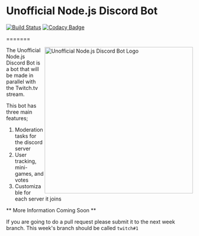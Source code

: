 # Unofficial Node.js Discord Bot
[![Build Status](https://travis-ci.org/mcaustin1/Unofficial-Node.js-Discord-Bot.svg?branch=master)](https://travis-ci.org/mcaustin1/Unofficial-Node.js-Discord-Bot)
[![Codacy Badge](https://api.codacy.com/project/badge/Grade/9f4680bdad754903a5a4f13aadb164f7)](https://app.codacy.com/app/mcaustin1/Unofficial-Node.js-Discord-Bot?utm_source=github.com&utm_medium=referral&utm_content=mcaustin1/Unofficial-Node.js-Discord-Bot&utm_campaign=badger)

=======





<img src="https://i.imgur.com/QpIzAFm.png"
 width="400" height="396" alt="Unofficial Node.js Discord Bot Logo" title="Logo" align="right" />

The Unofficial Node.js Discord Bot is a bot that will be made in parallel with the Twitch.tv stream.

This bot has three main features;

1. Moderation tasks for the discord server
2. User tracking, mini-games, and votes
3. Customizable for each server it joins

** More Information Coming Soon **

 If you are going to do a pull request please submit it to the next week branch. This week's branch should be called `twitch#1`
